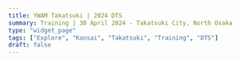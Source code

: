 ```yaml
---
title: YWAM Takatsuki | 2024 DTS
summary: Training | 30 April 2024 - Takatsuki City, North Osaka
type: "widget_page"
tags: ["Explore", "Kansai", "Takatsuki", "Training", "DTS"]
draft: false
---
```

